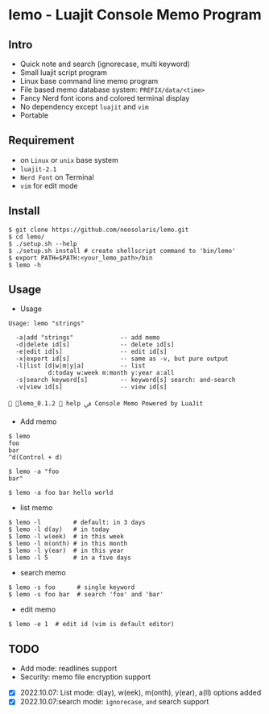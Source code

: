 # lemo - Luajit Console Memo Program

## Intro

* Quick note and search (ignorecase, multi keyword)
* Small luajit script program
* Linux base command line memo program
* File based memo database system: `PREFIX/data/<time>`
* Fancy Nerd font icons and colored terminal display
* No dependency except `luajit` and `vim`
* Portable

## Requirement

* on `Linux` or `unix` base system
* `luajit-2.1`
* `Nerd Font` on Terminal
* `vim` for edit mode

## Install

```console
$ git clone https://github.com/neosolaris/lemo.git
$ cd lemo/
$ ./setup.sh --help
$ ./setup.sh install # create shellscript command to 'bin/lemo'
$ export PATH=$PATH:<your_lemo_path>/bin
$ lemo -h
```

## Usage

* Usage
```console
Usage: lemo "strings"

  -a|add "strings"             -- add memo
  -d|delete id[s]              -- delete id[s]
  -e|edit id[s]                -- edit id[s]
  -x|export id[s]              -- same as -v, but pure output
  -l|list [d|w|m|y|a]          -- list
           d:today w:week m:month y:year a:all
  -s|search keyword[s]         -- keyword[s] search: and-search
  -v|view id[s]                -- view id[s]

 lemo_0.1.2  help ﰲ Console Memo Powered by LuaJit
```

* Add memo
```console
$ lemo
foo
bar
^d(Control + d)

$ lemo -a "foo
bar"

$ lemo -a foo bar hello world
```

* list memo
```console
$ lemo -l         # default: in 3 days
$ lemo -l d(ay)   # in today
$ lemo -l w(eek)  # in this week
$ lemo -l m(onth) # in this month
$ lemo -l y(ear)  # in this year
$ lemo -l 5       # in a five days
```

* search memo
```console
$ lemo -s foo      # single keyword
$ lemo -s foo bar  # search 'foo' and 'bar'
```

* edit memo
```console
$ lemo -e 1  # edit id (vim is default editor)
```

## TODO

* Add mode: readlines support
* Security: memo file encryption support
* [x] 2022.10.07: List mode: d(ay), w(eek), m(onth), y(ear), a(ll) options added
* [x] 2022.10.07:search mode: `ignorecase`, `and` search support
